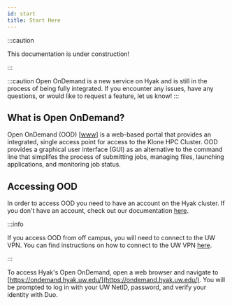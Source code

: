 ```yaml
---
id: start
title: Start Here
---
```


:::caution

This documentation is under construction!

:::

:::caution
Open OnDemand is a new service on Hyak and is still in the process of being fully integrated. If you encounter any issues, have any questions, or would like to request a feature, let us know!
:::

## What is Open OnDemand?

Open OnDemand (OOD) [[www](https://openondemand.org/)] is a web-based portal that provides an integrated, single access point for access to the Klone HPC Cluster. OOD provides a graphical user interface (GUI) as an alternative to the command line that simplifes the process of submitting jobs, managing files, launching applications, and monitoring job status.

## Accessing OOD

In order to access OOD you need to have an account on the Hyak cluster. If you don't have an account, check out our documentation [here](https://hyak.uw.edu/docs/account-creation).


:::info

If you access OOD from off campus, you will need to connect to the UW VPN. You can find instructions on how to connect to the UW VPN [here](https://itconnect.uw.edu/tools-services-support/networks-connectivity/husky-onnet/installing-configuring-and-using-husky-onnet/).

:::

To access Hyak's Open OnDemand, open a web browser and navigate to [https://ondemand.hyak.uw.edu/](https://ondemand.hyak.uw.edu/). You will be prompted to log in with your UW NetID, password, and verify your identity with Duo.